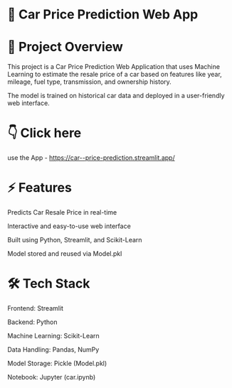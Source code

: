 # 🚗 Car Price Prediction Web App
# 📌 Project Overview

This project is a Car Price Prediction Web Application that uses Machine Learning to estimate the resale price of a car based on features like year, mileage, fuel type, transmission, and ownership history.

The model is trained on historical car data and deployed in a user-friendly web interface.

# 👇 Click here 
use the App - https://car--price-prediction.streamlit.app/
# ⚡ Features

Predicts Car Resale Price in real-time

Interactive and easy-to-use web interface

Built using Python, Streamlit, and Scikit-Learn

Model stored and reused via Model.pkl

# 🛠️ Tech Stack

Frontend: Streamlit

Backend: Python

Machine Learning: Scikit-Learn

Data Handling: Pandas, NumPy

Model Storage: Pickle (Model.pkl)

Notebook: Jupyter (car.ipynb)
